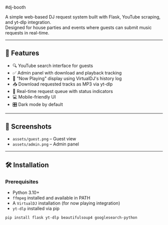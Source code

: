 #dj-booth

A simple web-based DJ request system built with Flask, YouTube scraping, and yt-dlp integration.  
Designed for house parties and events where guests can submit music requests in real-time.

---

## 🚀 Features

- 🔍 YouTube search interface for guests
- ✅ Admin panel with download and playback tracking
- 🎵 "Now Playing" display using VirtualDJ's history log
- 📥 Download requested tracks as MP3 via yt-dlp
- 🔁 Real-time request queue with status indicators
- 💻 Mobile-friendly UI
- 🎛️ Dark mode by default

---

## 📸 Screenshots

- `assets/guest.png` – Guest view
- `assets/admin.png` – Admin panel

---

## 🛠️ Installation

### Prerequisites

- Python 3.10+
- `ffmpeg` installed and available in PATH
- A `VirtualDJ` installation (for now playing integration)
- `yt-dlp` installed via pip

```bash
pip install flask yt-dlp beautifulsoup4 googlesearch-python
